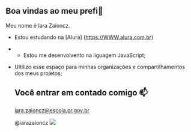 ## Boa vindas ao meu prefi🖤

 Meu nome é Iara Zaioncz.

- Estou estudando na [Alura] (https://WWW.alura.com.br)
- - Estou me desenvolvento na liguagem JavaScript;
- Ultilizo esse espaço para minhas organizações e compartilhamentos dos meus projetos;

  ## Você entrar em contado comigo 📫

  iara.zaioncz@escola.pr.gov.br

  @iarazaioncz
  ![](https://media.tenor.com/z1YT2LePMWkAAAAi/tkthao219-peach.gif)
    

